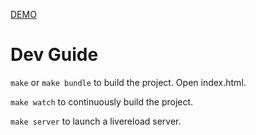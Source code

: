 [DEMO](https://hayeah.github.io/react-motion-TransitionSpring-demo/)

# Dev Guide

`make` or `make bundle` to build the project. Open index.html.

`make watch` to continuously build the project.

`make server` to launch a livereload server.